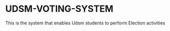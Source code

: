 UDSM-VOTING-SYSTEM
==================

This is the system that enables Udsm students to perform Election activities
